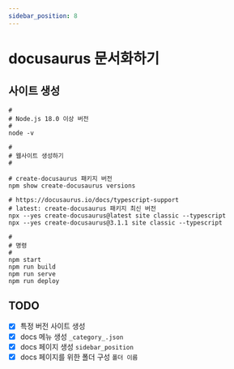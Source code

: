 ```yaml
---
sidebar_position: 8
---
```


# docusaurus 문서화하기

## 사이트 생성
```shell
#
# Node.js 18.0 이상 버전
#
node -v

#
# 웹사이트 생성하기
#

# create-docusaurus 패키지 버전
npm show create-docusaurus versions

# https://docusaurus.io/docs/typescript-support
# latest: create-docusaurus 패키지 최신 버전
npx --yes create-docusaurus@latest site classic --typescript
npx --yes create-docusaurus@3.1.1 site classic --typescript

#
# 명령
#
npm start
npm run build
npm run serve
npm run deploy
```

## TODO
- [X] 특정 버전 사이트 생성
- [X] docs 메뉴 생성 `_category_.json`
- [x] docs 페이지 생성 `sidebar_position`
- [x] docs 페이지를 위한 폴더 구성 `폴더 이름`